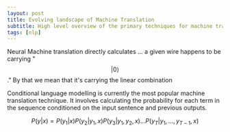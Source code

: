 ```yaml
---
layout: post
title: Evolving landscape of Machine Translation
subtitle: High level overview of the primary techniques for machine translation over time
tags: [nlp]
---
```


Neural Machine translation directly calculates
... a given wire happens to be carrying "$$\lvert 0\rangle$$."
By that we mean that it's carrying the linear combination


Conditional language modelling is currently the most popular machine translation technique. It involves calculating the probability for each term in the sequence conditioned on the input sentence and previous outputs.

$$
P(y | x)=P\left(y_{1} | x\right) P\left(y_{2} | y_{1}, x\right) P\left(y_{3} | y_{1}, y_{2}, x\right) \ldots P\left(y_{T} | y_{1}, \ldots, y_{T-1}, x\right)
$$
